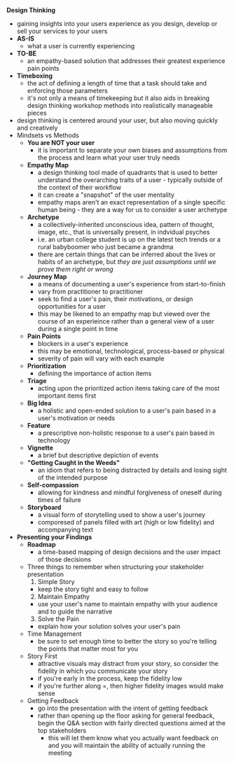 __Design Thinking__
- gaining insights into your users experience as you design, develop or sell your services to your users
- __AS-IS__
  - what a user is currently experiencing
- __TO-BE__
  - an empathy-based solution that addresses their greatest experience pain points
- __Timeboxing__
  - the act of defining a length of time that a task should take and enforcing those parameters
  - it's not only a means of timekeeping but it also aids in breaking design thinking workshop methods into realistically manageable pieces
- design thinking is centered around your user, but also moving quickly and creatively
- Mindsets vs Methods
  - __You are NOT your user__
    - it is important to separate your own biases and assumptions from the process and learn what your user truly needs
  - __Empathy Map__
    - a design thinking tool made of quadrants that is used to better understand the overarching traits of a user - typically outside of the context of their workflow
    - it can create a "snapshot" of the user mentality
    - empathy maps aren't an exact representation of a single specific human being - they are a way for us to consider a user archetype
  - __Archetype__
    - a collectively-inherited unconscious idea, pattern of thought, image, etc., that is universally present, in indvidual psyches
    - i.e. an urban college student is up on the latest tech trends or a rural babyboomer who just became a grandma
    - there are certain things that can be inferred about the lives or habits of an archetype, but _they are just assumptions until we prove them right or wrong_
  - __Journey Map__
    - a means of documenting a user's experience from start-to-finish
    - vary from practitioner to practitioner
    - seek to find a user's pain, their motivations, or design opportunities for a user
    - this may be likened to an empathy map but viewed over the course of an experieince rather than a general view of a user during a single point in time
  - __Pain Points__
    - blockers in a user's experience
    - this may be emotional, technological, process-based or physical
    - severity of pain will vary with each example
  - __Prioritization__
    - defining the importance of action items
  - __Triage__
    - acting upon the prioritized action items taking care of the most important items first
  - __Big Idea__
    - a holistic and open-ended solution to a user's pain based in a user's motivation or needs
  - __Feature__
    - a prescriptive non-holistic response to a user's pain based in technology
  - __Vignette__
    - a brief but descriptive depiction of events
  - __"Getting Caught in the Weeds"__
    - an idiom that refers to being distracted by details and losing sight of the intended purpose
  - __Self-compassion__
    - allowing for kindness and mindful forgiveness of oneself during times of failure
  - __Storyboard__
    - a visual form of storytelling used to show a user's journey
    - comporesed of panels filled with art (high or low fidelity) and accompanying text
- __Presenting your Findings__
  - __Roadmap__
    - a time-based mapping of design decisions and the user impact of those decisions
  - Three things to remember when structuring your stakeholder presentation
    1. Simple Story
      - keep the story tight and easy to follow
    2. Maintain Empathy
      - use your user's name to maintain empathy with your audience and to guide the narrative
    3. Solve the Pain
      - explain how your solution solves your user's pain
  - Time Management
    - be sure to set enough time to better the story so you're telling the points that matter most for you
  - Story First
    - attractive visuals may distract from your story, so consider the fidelity in which you communicate your story
    - if you're early in the process, keep the fidelity low 
    - if you're further along =, then higher fidelity images would make sense
  - Getting Feedback
    - go into the presentation with the intent of getting feedback
    - rather than opening up the floor asking for general feedback, begin the Q&A section with fairly directed questions aimed at the top stakeholders
      - this will let them know what you actually want feedback on and you will maintain the ability of actually running the meeting
    
